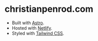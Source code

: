 # christianpenrod.com

- Built with [Astro](https://docs.astro.build).
- Hosted with [Netlify](https://vercel.com/docs).
- Styled with [Tailwind CSS](https://tailwindcss.com).
